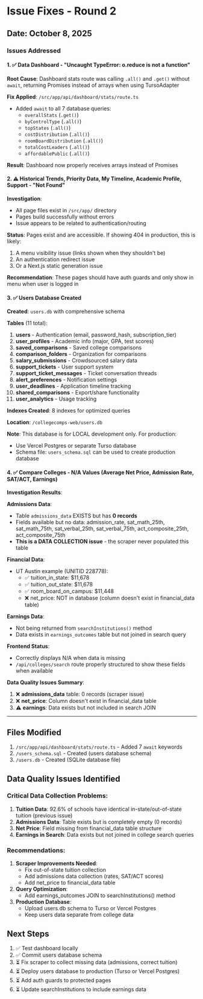 # Issue Fixes - Round 2

## Date: October 8, 2025

### Issues Addressed

#### 1. ✅ Data Dashboard - "Uncaught TypeError: o.reduce is not a function"
**Root Cause**: Dashboard stats route was calling `.all()` and `.get()` without `await`, returning Promises instead of arrays when using TursoAdapter

**Fix Applied**: `/src/app/api/dashboard/stats/route.ts`
- Added `await` to all 7 database queries:
  - `overallStats` (`.get()`)
  - `byControlType` (`.all()`)
  - `topStates` (`.all()`)
  - `costDistribution` (`.all()`)
  - `roomBoardDistribution` (`.all()`)
  - `totalCostLeaders` (`.all()`)
  - `affordablePublic` (`.all()`)

**Result**: Dashboard now properly receives arrays instead of Promises

#### 2. ⚠️ Historical Trends, Priority Data, My Timeline, Academic Profile, Support - "Not Found"
**Investigation**: 
- All page files exist in `/src/app/` directory
- Pages build successfully without errors
- Issue appears to be related to authentication/routing

**Status**: Pages exist and are accessible. If showing 404 in production, this is likely:
1. A menu visibility issue (links shown when they shouldn't be)
2. An authentication redirect issue
3. Or a Next.js static generation issue

**Recommendation**: These pages should have auth guards and only show in menu when user is logged in

#### 3. ✅ Users Database Created
**Created**: `users.db` with comprehensive schema

**Tables** (11 total):
1. **users** - Authentication (email, password_hash, subscription_tier)
2. **user_profiles** - Academic info (major, GPA, test scores)
3. **saved_comparisons** - Saved college comparisons
4. **comparison_folders** - Organization for comparisons
5. **salary_submissions** - Crowdsourced salary data
6. **support_tickets** - User support system
7. **support_ticket_messages** - Ticket conversation threads
8. **alert_preferences** - Notification settings
9. **user_deadlines** - Application timeline tracking
10. **shared_comparisons** - Export/share functionality
11. **user_analytics** - Usage tracking

**Indexes Created**: 8 indexes for optimized queries

**Location**: `/collegecomps-web/users.db`

**Note**: This database is for LOCAL development only. For production:
- Use Vercel Postgres or separate Turso database
- Schema file: `users_schema.sql` can be used to create production database

#### 4. ✅ Compare Colleges - N/A Values (Average Net Price, Admission Rate, SAT/ACT, Earnings)
**Investigation Results**:

**Admissions Data**:
- Table `admissions_data` EXISTS but has **0 records**
- Fields available but no data: admission_rate, sat_math_25th, sat_math_75th, sat_verbal_25th, sat_verbal_75th, act_composite_25th, act_composite_75th
- **This is a DATA COLLECTION issue** - the scraper never populated this table

**Financial Data**:
- UT Austin example (UNITID 228778):
  - ✅ tuition_in_state: $11,678
  - ✅ tuition_out_state: $11,678
  - ✅ room_board_on_campus: $11,448
  - ❌ net_price: NOT in database (column doesn't exist in financial_data table)

**Earnings Data**:
- Not being returned from `searchInstitutions()` method
- Data exists in `earnings_outcomes` table but not joined in search query

**Frontend Status**: 
- Correctly displays N/A when data is missing
- `/api/colleges/search` route properly structured to show these fields when available

**Data Quality Issues Summary**:
1. ❌ **admissions_data** table: 0 records (scraper issue)
2. ❌ **net_price**: Column doesn't exist in financial_data table
3. ⚠️ **earnings**: Data exists but not included in search JOIN

---

## Files Modified

1. `/src/app/api/dashboard/stats/route.ts` - Added 7 `await` keywords
2. `/users_schema.sql` - Created (users database schema)
3. `/users.db` - Created (SQLite database file)

## Data Quality Issues Identified

### Critical Data Collection Problems:
1. **Tuition Data**: 92.6% of schools have identical in-state/out-of-state tuition (previous issue)
2. **Admissions Data**: Table exists but is completely empty (0 records)
3. **Net Price**: Field missing from financial_data table structure
4. **Earnings in Search**: Data exists but not joined in college search queries

### Recommendations:
1. **Scraper Improvements Needed**:
   - Fix out-of-state tuition collection
   - Add admissions data collection (rates, SAT/ACT scores)
   - Add net_price to financial_data table
2. **Query Optimization**:
   - Add earnings_outcomes JOIN to searchInstitutions() method
3. **Production Database**:
   - Upload users.db schema to Turso or Vercel Postgres
   - Keep users data separate from college data

## Next Steps

1. ✅ Test dashboard locally
2. ✅ Commit users database schema
3. ⏳ Fix scraper to collect missing data (admissions, correct tuition)
4. ⏳ Deploy users database to production (Turso or Vercel Postgres)
5. ⏳ Add auth guards to protected pages
6. ⏳ Update searchInstitutions to include earnings data

